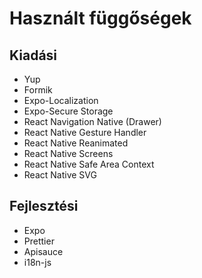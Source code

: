 # Használt függőségek

## Kiadási
- Yup
- Formik
- Expo-Localization
- Expo-Secure Storage
- React Navigation Native (Drawer)
- React Native Gesture Handler
- React Native Reanimated
- React Native Screens
- React Native Safe Area Context
- React Native SVG

## Fejlesztési
- Expo
- Prettier
- Apisauce
- i18n-js
